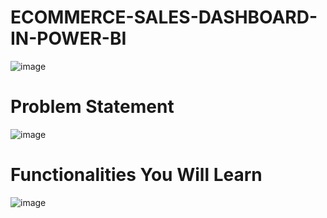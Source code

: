 # ECOMMERCE-SALES-DASHBOARD-IN-POWER-BI


![image](https://github.com/jippy66/ECOMMERCE-SALES-DASHBOARD-IN-POWER-BI/assets/110474637/09a8d343-d279-4bb0-940c-fd4829f75674)


# Problem Statement
![image](https://github.com/jippy66/ECOMMERCE-SALES-DASHBOARD-IN-POWER-BI/assets/110474637/8d4747e8-0550-4e54-8925-380f26f9ac26)

# Functionalities You Will Learn

![image](https://github.com/jippy66/ECOMMERCE-SALES-DASHBOARD-IN-POWER-BI/assets/110474637/4fbe85ca-e42b-42e1-99d0-f3bfdae5d119)
